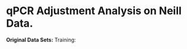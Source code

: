 <!--- pandoc qPCR_Adjustment.md -f markdown -t html -s -o qPCR_adj.html --->


# qPCR Adjustment Analysis on Neill Data.

**Original Data Sets:** Training: 
